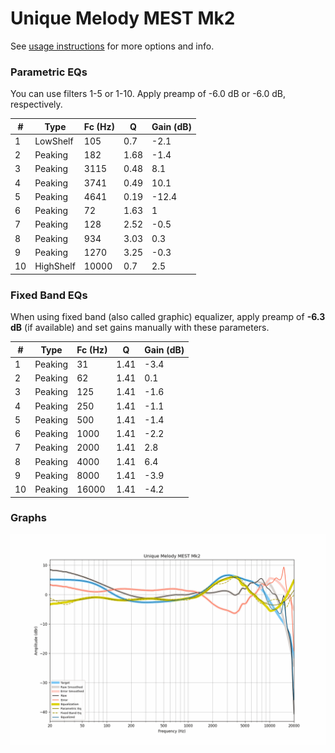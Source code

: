 # Unique Melody MEST Mk2
See [usage instructions](https://github.com/jaakkopasanen/AutoEq#usage) for more options and info.

### Parametric EQs
You can use filters 1-5 or 1-10. Apply preamp of -6.0 dB or -6.0 dB, respectively.

|   # | Type      |   Fc (Hz) |    Q |   Gain (dB) |
|-----|-----------|-----------|------|-------------|
|   1 | LowShelf  |       105 | 0.7  |        -2.1 |
|   2 | Peaking   |       182 | 1.68 |        -1.4 |
|   3 | Peaking   |      3115 | 0.48 |         8.1 |
|   4 | Peaking   |      3741 | 0.49 |        10.1 |
|   5 | Peaking   |      4641 | 0.19 |       -12.4 |
|   6 | Peaking   |        72 | 1.63 |         1   |
|   7 | Peaking   |       128 | 2.52 |        -0.5 |
|   8 | Peaking   |       934 | 3.03 |         0.3 |
|   9 | Peaking   |      1270 | 3.25 |        -0.3 |
|  10 | HighShelf |     10000 | 0.7  |         2.5 |

### Fixed Band EQs
When using fixed band (also called graphic) equalizer, apply preamp of **-6.3 dB** (if available) and set gains manually with these parameters.

|   # | Type    |   Fc (Hz) |    Q |   Gain (dB) |
|-----|---------|-----------|------|-------------|
|   1 | Peaking |        31 | 1.41 |        -3.4 |
|   2 | Peaking |        62 | 1.41 |         0.1 |
|   3 | Peaking |       125 | 1.41 |        -1.6 |
|   4 | Peaking |       250 | 1.41 |        -1.1 |
|   5 | Peaking |       500 | 1.41 |        -1.4 |
|   6 | Peaking |      1000 | 1.41 |        -2.2 |
|   7 | Peaking |      2000 | 1.41 |         2.8 |
|   8 | Peaking |      4000 | 1.41 |         6.4 |
|   9 | Peaking |      8000 | 1.41 |        -3.9 |
|  10 | Peaking |     16000 | 1.41 |        -4.2 |

### Graphs
![](./Unique%20Melody%20MEST%20Mk2.png)
